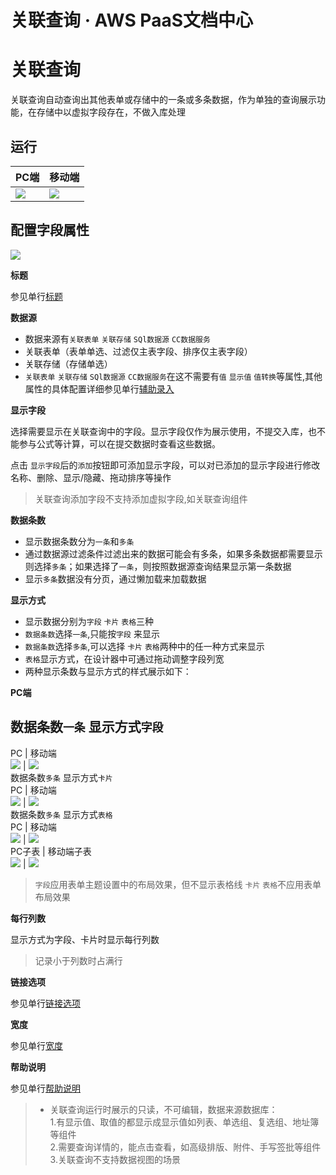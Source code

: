 # 关联查询 · AWS PaaS文档中心

# 关联查询

关联查询自动查询出其他表单或存储中的一条或多条数据，作为单独的查询展示功能，在存储中以虚拟字段存在，不做入库处理

## 运行

PC端 | 移动端  
---|---  
[![](https://docs.awspaas.com/user-manual/aws-pass-console-user-manual-form-vue-64ga/zj/glcx1.png)](<glcx1.png>) | [![](https://docs.awspaas.com/user-manual/aws-pass-console-user-manual-form-vue-64ga/zj/glcx2.png)](<glcx2.png>)  
  
## 配置字段属性

[![](https://docs.awspaas.com/user-manual/aws-pass-console-user-manual-form-vue-64ga/zj/glcx3.png)](<glcx3.png>)

**标题**

参见单行[标题](<text.html#title>)

**数据源**

  * 数据来源有`关联表单` `关联存储` `SQl数据源` `CC数据服务`
  * 关联表单（表单单选、过滤仅主表字段、排序仅主表字段）
  * 关联存储（存储单选）
  * `关联表单` `关联存储` `SQl数据源` `CC数据服务`在这不需要有`值` `显示值` `值转换`等属性,其他属性的具体配置详细参见单行[辅助录入](<text.html#source>)

**显示字段**

选择需要显示在关联查询中的字段。显示字段仅作为展示使用，不提交入库，也不能参与公式等计算，可以在提交数据时查看这些数据。

点击 `显示字段`后的`添加`按钮即可添加显示字段，可以对已添加的显示字段进行修改名称、删除、显示/隐藏、拖动排序等操作

> 关联查询添加字段不支持添加虚拟字段,如关联查询组件  
> 

**数据条数**

  * 显示数据条数分为`一条`和`多条`
  * 通过数据源过滤条件过滤出来的数据可能会有多条，如果多条数据都需要显示则选择`多条`；如果选择了`一条`，则按照数据源查询结果显示第一条数据
  * 显示`多条`数据没有分页，通过懒加载来加载数据

**显示方式**

  * 显示数据分别为`字段` `卡片` `表格`三种
  * `数据条数`选择`一条`,只能按`字段` 来显示
  * `数据条数`选择`多条`,可以选择 `卡片` `表格`两种中的任一种方式来显示
  * `表格`显示方式，在设计器中可通过拖动调整字段列宽
  * 两种显示条数与显示方式的样式展示如下：

**PC端**

数据条数`一条` 显示方式`字段`  
---  
PC | 移动端  
[![](https://docs.awspaas.com/user-manual/aws-pass-console-user-manual-form-vue-64ga/zj/glcx4.png)](<glcx4.png>) | [![](https://docs.awspaas.com/user-manual/aws-pass-console-user-manual-form-vue-64ga/zj/glcx4_m.png)](<glcx4_m.png>)  
数据条数`多条` 显示方式`卡片`  
PC | 移动端  
[![](https://docs.awspaas.com/user-manual/aws-pass-console-user-manual-form-vue-64ga/zj/glcx5.png)](<glcx5.png>) | [![](https://docs.awspaas.com/user-manual/aws-pass-console-user-manual-form-vue-64ga/zj/glcx5_m.png)](<glcx5_m.png>)  
数据条数`多条` 显示方式`表格`  
PC | 移动端  
[![](https://docs.awspaas.com/user-manual/aws-pass-console-user-manual-form-vue-64ga/zj/glcx6.png)](<glcx6.png>) | [![](https://docs.awspaas.com/user-manual/aws-pass-console-user-manual-form-vue-64ga/zj/glcx6_m.png)](<glcx6_m.png>)  
PC子表 | 移动端子表  
[![](https://docs.awspaas.com/user-manual/aws-pass-console-user-manual-form-vue-64ga/zj/glcx7.png)](<glcx7.png>) | [![](https://docs.awspaas.com/user-manual/aws-pass-console-user-manual-form-vue-64ga/zj/glcx7_m.png)](<glcx7_m.png>)  
  
> `字段`应用表单主题设置中的布局效果，但不显示表格线 `卡片` `表格`不应用表单布局效果

**每行列数**

显示方式为字段、卡片时显示每行列数

> 记录小于列数时占满行

**链接选项**

参见单行[链接选项](<text.html#link>)

**宽度**

参见单行[宽度](<text.html#wigth>)

**帮助说明**

参见单行[帮助说明](<text.html#help>)

>   * 关联查询运行时展示的只读，不可编辑，数据来源数据库：  
>  1.有显示值、取值的都显示成显示值如列表、单选组、复选组、地址簿等组件  
>  2.需要查询详情的，能点击查看，如高级排版、附件、手写签批等组件  
>  3.关联查询不支持数据视图的场景
>